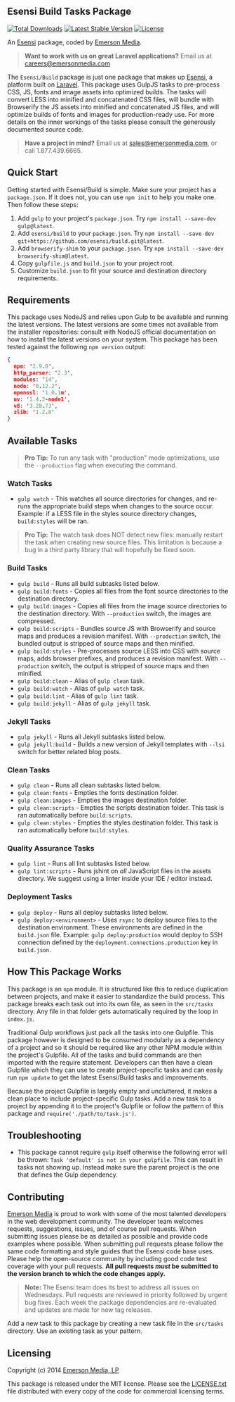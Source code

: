 ## Esensi Build Tasks Package

[![Total Downloads](https://poser.pugx.org/esensi/build/downloads.svg)](https://packagist.org/packages/esensi/build)
[![Latest Stable Version](https://poser.pugx.org/esensi/build/v/stable.svg)](https://github.com/esensi/build/releases)
[![License](https://poser.pugx.org/esensi/build/license.svg)](https://github.com/esensi/build#licensing)

An [Esensi](https://github.com/esensi) package, coded by [Emerson Media](http://www.emersonmedia.com).

> **Want to work with us on great Laravel applications?**
Email us at [careers@emersonmedia.com](http://emersonmedia.com/contact)

The `Esensi/Build` package is just one package that makes up [Esensi](https://github.com/esensi), a platform built on [Laravel](http://laravel.com). This package uses GulpJS tasks to pre-process CSS, JS, fonts and image assets into optimized builds. The tasks will convert LESS into minified and concatenated CSS files, will bundle with Browserify the JS assets into minified and concatenated JS files, and will optimize builds of fonts and images for production-ready use. For more details on the inner workings of the tasks please consult the generously documented source code.

> **Have a project in mind?**
Email us at [sales@emersonmedia.com](http://emersonmedia.com/contact), or call 1.877.439.6665.

## Quick Start

Getting started with Esensi/Build is simple. Make sure your project has a `package.json`. If it does not, you can use `npm init` to help you make one. Then follow these steps:

1. Add `gulp` to your project's `package.json`. Try `npm install --save-dev gulp@latest`.
2. Add `esensi/build` to your `package.json`. Try `npm install --save-dev git+https://github.com/esensi/build.git@latest`.
3. Add `browserify-shim` to your `package.json`. Try `npm install --save-dev browserify-shim@latest`.
4. Copy `gulpfile.js` and `build.json` to your project root.
5. Customize `build.json` to fit your source and destination directory requirements.

## Requirements

This package uses NodeJS and relies upon Gulp to be available and running the latest versions. The latest versions are some times not available from the installer repositories: consult with NodeJS official documentation on how to install the latest versions on your system. This package has been tested against the following `npm version` output:

```json
{
  npm: '2.9.0',
  http_parser: '2.3',
  modules: '14',
  node: '0.12.2',
  openssl: '1.0.1m',
  uv: '1.4.2-node1',
  v8: '3.28.73',
  zlib: '1.2.8'
}
```

## Available Tasks

> **Pro Tip:** To run any task with "production" mode optimizations, use the `--production` flag when executing the command.

### Watch Tasks

- `gulp watch` - This watches all source directories for changes, and re-runs the appropriate build steps when changes to the source occur. Example: if a LESS file in the styles source directory changes, `build:styles` will be ran.

> **Pro Tip:** The watch task does NOT detect new files: manually restart the task when creating new source files. This limitation is because a bug in a third party library that will hopefully be fixed soon.

### Build Tasks

- `gulp build` - Runs all build subtasks listed below.
- `gulp build:fonts` - Copies all files from the font source directories to the destination directory.
- `gulp build:images` - Copies all files from the image source directories to the destination directory. With `--production` switch, the images are compressed.
- `gulp build:scripts` - Bundles source JS with Browserify and source maps and produces a revision manifest. With `--production` switch, the bundled output is stripped of source maps and then minified.
- `gulp build:styles` - Pre-processes source LESS into CSS with source maps, adds browser prefixes, and produces a revision manifest. With `--production` switch, the output is stripped of source maps and then minified.
- `gulp build:clean` - Alias of `gulp clean` task.
- `gulp build:watch` - Alias of `gulp watch` task.
- `gulp build:lint` - Alias of `gulp lint` task.
- `gulp build:jekyll` - Alias of `gulp jekyll` task.

### Jekyll Tasks
- `gulp jekyll` - Runs all Jekyll subtasks listed below.
- `gulp jekyll:build` - Builds a new version of Jekyll templates with `--lsi` switch for better related blog posts.

### Clean Tasks

- `gulp clean` - Runs all clean subtasks listed below.
- `gulp clean:fonts` - Empties the fonts destination folder.
- `gulp clean:images` - Empties the images destination folder.
- `gulp clean:scripts` - Empties the scripts destination folder. This task is ran automatically before `build:scripts`.
- `gulp clean:styles` - Empties the styles destination folder. This task is ran automatically before `build:styles`.

### Quality Assurance Tasks

- `gulp lint` - Runs all lint subtasks listed below.
- `gulp lint:scripts` - Runs jshint on _all_ JavaScript files in the assets directory. We suggest using a linter inside your IDE / editor instead.

### Deployment Tasks

- `gulp deploy` - Runs all deploy subtasks listed below.
- `gulp deploy:<environment>` - Uses `rsync` to deploy source files to the destination environment. These environments are defined in the `build.json` file. Example: `gulp deploy:production` would deploy to SSH connection defined by the `deployment.connections.production` key in `build.json`.

## How This Package Works

This package is an `npm` module. It is structured like this to reduce duplication between projects, and make it easier to standardize the build process. This package breaks each task out into its own file, as seen in the `src/tasks` directory. Any file in that folder gets automatically required by the loop in `index.js`.

Traditional Gulp workflows just pack all the tasks into one Gulpfile. This package however is designed to be consumed modularly as a dependency of a project and so it should be required like any other NPM module within the project's Gulpfile. All of the tasks and build commands are then imported with the require statement. Developers can then have a clean Gulpfile which they can use to create project-specific tasks and can easily run `npm update` to get the latest Esensi/Build tasks and improvements.

Because the project Gulpfile is largely empty and uncluttered, it makes a clean place to include project-specific Gulp tasks. Add a new task to a project by appending it to the project's Gulpfile or follow the pattern of this package and `require('./path/to/task.js')`.

## Troubleshooting

- This package cannot require `gulp` itself otherwise the following error will be thrown: `Task 'default' is not in your gulpfile`. This can result in tasks not showing up. Instead make sure the parent project is the one that defines the Gulp dependency.

## Contributing

[Emerson Media](http://www.emersonmedia.com) is proud to work with some of the most talented developers in the web development community. The developer team welcomes requests, suggestions, issues, and of course pull requests. When submitting issues please be as detailed as possible and provide code examples where possible. When submitting pull requests please follow the same code formatting and style guides that the Esensi code base uses. Please help the open-source community by including good code test coverage with your pull requests. **All pull requests _must_ be submitted to the version branch to which the code changes apply.**

> **Note:** The Esensi team does its best to address all issues on Wednesdays. Pull requests are reviewed in priority followed by urgent bug fixes. Each week the package dependencies are re-evaluated and updates are made for new tag releases.

Add a new task to this package by creating a new task file in the `src/tasks` directory. Use an existing task as your pattern.

## Licensing

Copyright (c) 2014 [Emerson Media, LP](http://www.emersonmedia.com)

This package is released under the MIT license. Please see the [LICENSE.txt](https://github.com/esensi/model/blob/master/LICENSE.txt) file distributed with every copy of the code for commercial licensing terms.
